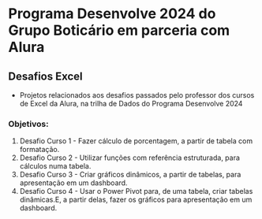# Programa Desenvolve 2024 do Grupo Boticário em parceria com Alura

## Desafios Excel
- Projetos relacionados aos desafios passados pelo professor dos cursos de Excel da Alura, na trilha de Dados do Programa Desenvolve 2024

### Objetivos:
1. Desafio Curso 1 - Fazer cálculo de porcentagem, a partir de tabela com formatação.
2. Desafio Curso 2 - Utilizar funções com referência estruturada, para cálculos numa tabela.
3. Desafio Curso 3 - Criar gráficos dinâmicos, a partir de tabelas, para apresentação em um dashboard.
4. Desafio Curso 4 - Usar o Power Pivot para, de uma tabela, criar tabelas dinâmicas.E, a partir delas, fazer os gráficos para apresentação em um dashboard.


